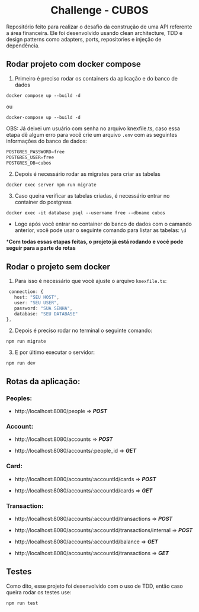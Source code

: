 <h1 align="center">Challenge - CUBOS</h1>

Repositório feito para realizar o desafio da construção de uma API referente a área financeira.
Ele foi desenvolvido usando clean architecture, TDD e design patterns como adapters, ports, repositories e injeção de dependência.

## Rodar projeto com docker compose

1. Primeiro é preciso rodar os containers da aplicação e do banco de dados

```
docker compose up --build -d
```

ou

```
docker-compose up --build -d
```

OBS: Já deixei um usuário com senha no arquivo knexfile.ts, caso essa etapa dê algum erro para você crie um arquivo ``.env`` com as seguintes informações do banco de dados:

```ts
POSTGRES_PASSWORD=free
POSTGRES_USER=free
POSTGRES_DB=cubos
```

2. Depois é necessário rodar as migrates para criar as tabelas

```
docker exec server npm run migrate
```

3. Caso queira verificar as tabelas criadas, é necessário entrar no container do postgress

```
docker exec -it database psql --username free --dbname cubos
```

- Logo após você entrar no container do banco de dados com o camando anterior, você pode usar o seguinte comando para listar as tabelas: ``\d``

***Com todas essas etapas feitas, o projeto já está rodando e você pode seguir para a parte de rotas**


## Rodar o projeto sem docker

1. Para isso é necessário que você ajuste o arquivo ``knexfile.ts``:

```ts
 connection: {
   host: "SEU HOST",
   user: "SEU USER",
   password: "SUA SENHA",
   database: "SEU DATABASE"
},
```

2. Depois é preciso rodar no terminal o seguinte comando:

```
npm run migrate
```

3. E por último executar o servidor:

```
npm run dev
```

## Rotas da aplicação:

### Peoples:

- http://localhost:8080/people => ***POST***

### Account:

- http://localhost:8080/accounts => ***POST***
 
- http://localhost:8080/accounts/:people_id => ***GET***


### Card:

- http://localhost:8080/accounts/:accountId/cards => ***POST***
 
- http://localhost:8080/accounts/:accountId/cards => ***GET***

### Transaction:

- http://localhost:8080/accounts/:accountId/transactions => ***POST***
  
- http://localhost:8080/accounts/:accountId/transactions/internal => ***POST***
  
- http://localhost:8080/accounts/:accountId/balance => ***GET***

- http://localhost:8080/accounts/:accountId/transactions => ***GET***

## Testes

Como dito, esse projeto foi desenvolvido com o uso de TDD, então caso queira rodar os testes use:

```
npm run test
```